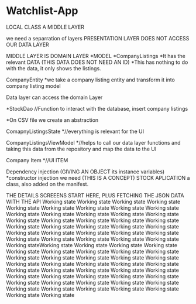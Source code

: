# Watchlist-App
LOCAL CLASS A MIDDLE LAYER

we need a separration of layers
PRESENTATION LAYER DOES NOT ACCESS OUR DATA LAYER

MIDDLE LAYER IS DOMAIN LAYER
*MODEL
*CompanyListings
*It has the relevant DATA (THIS DATA DOES NOT NEED AN ID)
*This has nothing to do with the data, it only shows the listings.

CompanyEntity
*we take a company listing entity and transform it into company listing model

Data layer can access the domain Layer

*StockDao //Function to interact with the database, insert company listings

*On CSV file we create an abstraction






ComapnyListingsState
*//everything is relevant for the UI

CompanyListingsViewModel
*//helps to call our data layer functions and taking this data from the repository and map the data to the UI

Company Item
*//UI ITEM


Dependency injection (GIVING AN OBJECT its instance variables)
*constructor injection we need (THIS IS A CONCEPT)
STOCK APLICATION a class, also added on the manifest. 


THE DETAILS SCREEENS START HERE, PLUS FETCHING THE JSON DATA WITH THE API 
Working state
Working state
Working state
Working state
Working state
Working state
Working state
Working state
Working state
Working state
Working state
Working state
Working state
Working state
Working state
Working state
Working state
Working state
Working state
Working state
Working state
Working state
Working state
Working state
Working state
Working state
Working state
Working state
Working state
Working state
Working state
Working state
Working state
Working state
Working stateWorking state
Working state
Working state
Working state
Working state
Working state
Working state
Working state
Working state
Working state
Working state
Working state
Working state
Working state
Working state
Working state
Working state
Working state
Working state
Working state
Working state
Working state
Working state
Working state
Working state
Working state
Working state
Working state
Working state
Working state
Working state
Working state
Working state
Working state
Working state
Working state
Working state
Working state
Working state
Working state
Working state


